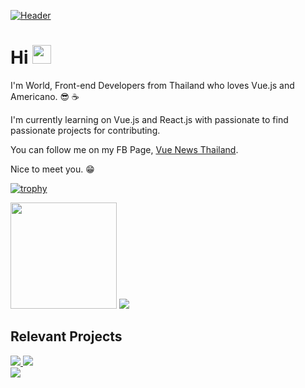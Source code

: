 [![Header](https://raw.githubusercontent.com/runyasak/runyasak/master/header.png "Header")](https://www.facebook.com/VueNewsThailand)

# Hi <img src="https://raw.githubusercontent.com/MartinHeinz/MartinHeinz/master/wave.gif" width="30px">

I'm World, Front-end Developers from Thailand who loves Vue.js and Americano. 😎 ☕️

I'm currently learning on Vue.js and React.js with passionate to find passionate projects for contributing.

You can follow me on my FB Page, [Vue News Thailand](https://www.facebook.com/VueNewsThailand).


Nice to meet you. 😁

[![trophy](https://github-profile-trophy.vercel.app/?username=runyasak&theme=onedark)](https://github.com/ryo-ma/github-profile-trophy)

<div>
  <img src="https://github-readme-stats.vercel.app/api?username=runyasak&show_icons=true&theme=dark" height="170" />
  <img src="https://github-readme-stats.vercel.app/api/top-langs/?username=runyasak&layout=compact&theme=dark" />
</div>

## Relevant Projects

<div>
  <a href="https://github.com/runyasak/v-digital-time-picker">
    <img src="https://github-readme-stats.vercel.app/api/pin/?username=runyasak&repo=v-digital-time-picker&theme=dark" />
  </a>
  <a href="https://github.com/runyasak/research-nuxt-storefront">
    <img src="https://github-readme-stats.vercel.app/api/pin/?username=runyasak&repo=research-nuxt-storefront&theme=dark" />
  </a>
</div>

<div>
 <a href="https://github.com/biigpongsatorn/vue-element-loading">
    <img src="https://github-readme-stats.vercel.app/api/pin/?username=biigpongsatorn&repo=vue-element-loading&theme=dark" />
  </a>
</div>
